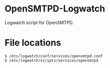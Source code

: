 # OpenSMTPD-Logwatch
Logwatch script for OpenSMTPD.

# File locations
    $ /etc/logwatch/conf/services/opensmtpd.conf
    $ /etc/logwatch/scripts/services/opensmtpd
